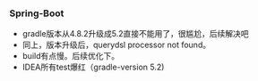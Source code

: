 ### Spring-Boot
* gradle版本从4.8.2升级成5.2直接不能用了，很尴尬，后续解决吧
* 同上，版本升级后，querydsl processor not found。
* build有点慢。后续优化下。
* IDEA所有test爆红（gradle-version 5.2)